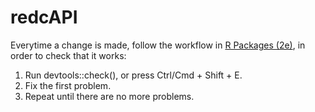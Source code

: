 # redcAPI

Everytime a change is made, follow the workflow in [R Packages (2e)](https://r-pkgs.org/workflow101.html), in order to check that it works:

1. Run devtools::check(), or press Ctrl/Cmd + Shift + E.
2. Fix the first problem.
3. Repeat until there are no more problems.
